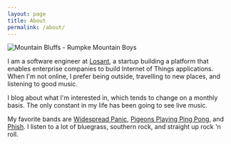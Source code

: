 ```yaml
---
layout: page
title: About
permalink: /about/
---
```

![Mountain Bluffs - Rumpke Mountain Boys]({{site.url}}/assets/img/IMG_2464.jpg)

I am a software engineer at [Losant](http://losant.com), a startup building a platform that enables enterprise companies to build Internet of Things applications. When I'm not online, I prefer being outside, travelling to new places, and listening to good music.

I blog about what I'm interested in, which tends to change on a monthly basis. The only constant in my life has been going to see live music.

My favorite bands are [Widespread Panic](http://www.widespreadpanic.com), [Pigeons Playing Ping Pong](http://pigeonsplayingpingpong.com), and [Phish](http://phish.com). I listen to a lot of bluegrass, southern rock, and straight up rock 'n roll.